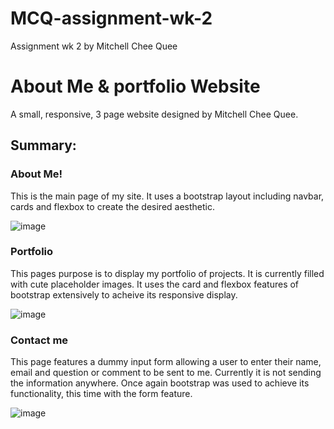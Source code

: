 # MCQ-assignment-wk-2
Assignment wk 2 by Mitchell Chee Quee


# About Me & portfolio Website 

A small, responsive, 3 page website designed by Mitchell Chee Quee.

## Summary:

### About Me!

This is the main page of my site. It uses a bootstrap layout including navbar, cards and flexbox to create the desired aesthetic.

![image](https://user-images.githubusercontent.com/68998298/91248515-2cbf4800-e798-11ea-8dd4-8a87d8c62ff4.png)

### Portfolio

This pages purpose is to display my portfolio of projects. It is currently filled with cute placeholder images. It uses the card and flexbox features of bootstrap extensively to acheive its responsive display.

![image](https://user-images.githubusercontent.com/68998298/91248715-a35c4580-e798-11ea-9a8b-69e59e6c85f3.png)

### Contact me

This page features a dummy input form allowing a user to enter their name, email and question or comment to be sent to me. Currently it is not sending the information anywhere. Once again bootstrap was used to achieve its functionality, this time with the form feature.

![image](https://user-images.githubusercontent.com/68998298/91249099-8bd18c80-e799-11ea-8080-99373d9f991f.png)